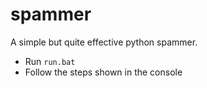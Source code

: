 # spammer
A simple but quite effective python spammer.

- Run `run.bat`
- Follow the steps shown in the console

